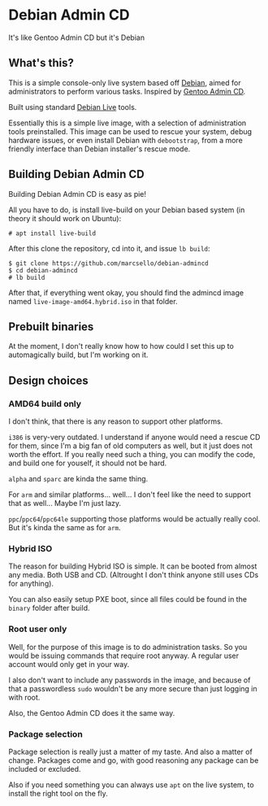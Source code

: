 # Debian Admin CD
It's like Gentoo Admin CD but it's Debian

## What's this?
This is a simple console-only live system based off [Debian](https://www.debian.org), aimed for administrators to perform various tasks. Inspired by [Gentoo Admin CD](https://bugs.gentoo.org/352152).

Built using standard [Debian Live](https://www.debian.org/devel/debian-live/) tools.

Essentially this is a simple live image, with a selection of administration tools preinstalled. This image can be used to rescue your system, debug hardware issues, or even install Debian with `debootstrap`, from a more friendly interface than Debian installer's rescue mode.


## Building Debian Admin CD
Building Debian Admin CD is easy as pie! 

All you have to do, is install live-build on your Debian based system (in theory it should work on Ubuntu):
```
# apt install live-build
```

After this clone the repository, cd into it, and issue `lb build`:

```
$ git clone https://github.com/marcsello/debian-admincd
$ cd debian-admincd
# lb build
```

After that, if everything went okay, you should find the admincd image named `live-image-amd64.hybrid.iso` in that folder.

## Prebuilt binaries

At the moment, I don't really know how to how could I set this up to automagically build, but I'm working on it.

## Design choices

### AMD64 build only

I don't think, that there is any reason to support other platforms. 

`i386` is very-very outdated. I understand if anyone would need a rescue CD for them, since I'm a big fan of old computers as well, but it just does not worth the effort. If you really need such a thing, you can modify the code, and build one for youself, it should not be hard.

`alpha` and `sparc` are kinda the same thing.

For `arm` and similar platforms... well... I don't feel like the need to support that as well... Maybe I'm just lazy.

`ppc`/`ppc64`/`ppc64le` supporting those platforms would be actually really cool. But it's kinda the same as for `arm`.

### Hybrid ISO

The reason for building Hybrid ISO is simple. It can be booted from almost any media. Both USB and CD. (Altrought I don't think anyone still uses CDs for anything).

You can also easily setup PXE boot, since all files could be found in the `binary` folder after build.

### Root user only

Well, for the purpose of this image is to do administration tasks. So you would be issuing commands that require root anyway. A regular user account would only get in your way.

I also don't want to include any passwords in the image, and because of that a passwordless `sudo` wouldn't be any more secure than just logging in with root.

Also, the Gentoo Admin CD does it the same way.

### Package selection

Package selection is really just a matter of my taste. And also a matter of change. Packages come and go, with good reasoning any package can be included or excluded.

Also if you need something you can always use `apt` on the live system, to install the right tool on the fly.
